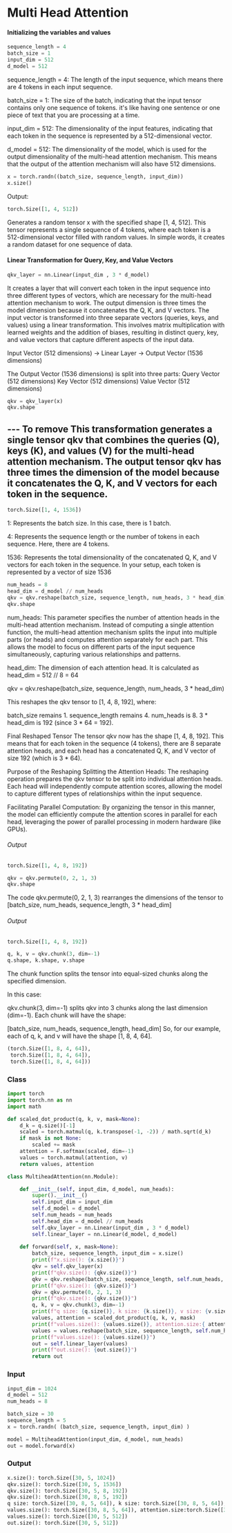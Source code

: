 # Multi Head Attention

#### Initializing the variables and values

```Python
sequence_length = 4
batch_size = 1
input_dim = 512
d_model = 512
```

sequence_length = 4: The length of the input sequence, which means there are 4 tokens in each input sequence.

batch_size = 1: The size of the batch, indicating that the input tensor contains only one sequence of tokens. it's like having one sentence or one piece of text that you are processing at a time.

input_dim = 512: The dimensionality of the input features, indicating that each token in the sequence is represented by a 512-dimensional vector.

d_model = 512: The dimensionality of the model, which is used for the output dimensionality of the multi-head attention mechanism. This means that the output of the attention mechanism will also have 512 dimensions.

```Python
x = torch.randn((batch_size, sequence_length, input_dim))
x.size()
```
Output:

```Python
torch.Size([1, 4, 512])
```

Generates a random tensor x with the specified shape [1, 4, 512]. This tensor represents a single sequence of 4 tokens, where each token is a 512-dimensional vector filled with random values. In simple words, it creates a random dataset for one sequence of data.

#### Linear Transformation for Query, Key, and Value Vectors

```python
qkv_layer = nn.Linear(input_dim , 3 * d_model)
```

It creates a layer that will convert each token in the input sequence into three different types of vectors, which are necessary for the multi-head attention mechanism to work. The output dimension is three times the model dimension because it concatenates the Q, K, and V vectors. The input vector is transformed into three separate vectors (queries, keys, and values) using a linear transformation. This involves matrix multiplication with learned weights and the addition of biases, resulting in distinct query, key, and value vectors that capture different aspects of the input data.

Input Vector (512 dimensions) → Linear Layer → Output Vector (1536 dimensions)

The Output Vector (1536 dimensions) is split into three parts:
Query Vector (512 dimensions)
Key Vector (512 dimensions)
Value Vector (512 dimensions)

```python
qkv = qkv_layer(x)
qkv.shape

```

--- To remove
This transformation generates a single tensor qkv that combines the queries (Q), keys (K), and values (V) for the multi-head attention mechanism. The output tensor qkv has three times the dimension of the model because it concatenates the Q, K, and V vectors for each token in the sequence.
---

```Python
torch.Size([1, 4, 1536])
```    


1: Represents the batch size. In this case, there is 1 batch.

4: Represents the sequence length or the number of tokens in each sequence. Here, there are 4 tokens.

1536: Represents the total dimensionality of the concatenated Q, K, and V vectors for each token in the sequence. In your setup, each token is represented by a vector of size 1536




```Python
num_heads = 8
head_dim = d_model // num_heads
qkv = qkv.reshape(batch_size, sequence_length, num_heads, 3 * head_dim)
qkv.shape
```
num_heads: This parameter specifies the number of attention heads in the multi-head attention mechanism. Instead of computing a single attention function, the multi-head attention mechanism splits the input into multiple parts (or heads) and computes attention separately for each part. This allows the model to focus on different parts of the input sequence simultaneously, capturing various relationships and patterns.

head_dim: The dimension of each attention head. It is calculated as
head_dim = 512 // 8 = 64

qkv = qkv.reshape(batch_size, sequence_length, num_heads, 3 * head_dim)

This reshapes the qkv tensor to [1, 4, 8, 192], where:

batch_size remains 1.
sequence_length remains 4.
num_heads is 8.
3 * head_dim is 192 (since 3 * 64 = 192).

Final Reshaped Tensor
The tensor qkv now has the shape [1, 4, 8, 192]. This means that for each token in the sequence (4 tokens), there are 8 separate attention heads, and each head has a concatenated Q, K, and V vector of size 192 (which is 3 * 64).

Purpose of the Reshaping
Splitting the Attention Heads: The reshaping operation prepares the qkv tensor to be split into individual attention heads. Each head will independently compute attention scores, allowing the model to capture different types of relationships within the input sequence.

Facilitating Parallel Computation: By organizing the tensor in this manner, the model can efficiently compute the attention scores in parallel for each head, leveraging the power of parallel processing in modern hardware (like GPUs).


###### Output

```Python
torch.Size([1, 4, 8, 192])
```

```Python
qkv = qkv.permute(0, 2, 1, 3)
qkv.shape
```
The code qkv.permute(0, 2, 1, 3) rearranges the dimensions of the tensor to [batch_size, num_heads, sequence_length, 3 * head_dim]

###### Output

```Python
torch.Size([1, 4, 8, 192])
```

```Python
q, k, v = qkv.chunk(3, dim=-1)
q.shape, k.shape, v.shape
```
          
The chunk function splits the tensor into equal-sized chunks along the specified dimension.

In this case:

qkv.chunk(3, dim=-1) splits qkv into 3 chunks along the last dimension (dim=-1).
Each chunk will have the shape:

[batch_size, num_heads, sequence_length, head_dim]
So, for our example, each of q, k, and v will have the shape [1, 8, 4, 64].

```Python
(torch.Size([1, 8, 4, 64]),
 torch.Size([1, 8, 4, 64]),
 torch.Size([1, 8, 4, 64]))
```




### Class 

```Python
import torch
import torch.nn as nn
import math

def scaled_dot_product(q, k, v, mask=None):
    d_k = q.size()[-1]
    scaled = torch.matmul(q, k.transpose(-1, -2)) / math.sqrt(d_k)
    if mask is not None:
        scaled += mask
    attention = F.softmax(scaled, dim=-1)
    values = torch.matmul(attention, v)
    return values, attention

class MultiheadAttention(nn.Module):

    def __init__(self, input_dim, d_model, num_heads):
        super().__init__()
        self.input_dim = input_dim
        self.d_model = d_model
        self.num_heads = num_heads
        self.head_dim = d_model // num_heads
        self.qkv_layer = nn.Linear(input_dim , 3 * d_model)
        self.linear_layer = nn.Linear(d_model, d_model)
    
    def forward(self, x, mask=None):
        batch_size, sequence_length, input_dim = x.size()
        print(f"x.size(): {x.size()}")
        qkv = self.qkv_layer(x)
        print(f"qkv.size(): {qkv.size()}")
        qkv = qkv.reshape(batch_size, sequence_length, self.num_heads, 3 * self.head_dim)
        print(f"qkv.size(): {qkv.size()}")
        qkv = qkv.permute(0, 2, 1, 3)
        print(f"qkv.size(): {qkv.size()}")
        q, k, v = qkv.chunk(3, dim=-1)
        print(f"q size: {q.size()}, k size: {k.size()}, v size: {v.size()}, ")
        values, attention = scaled_dot_product(q, k, v, mask)
        print(f"values.size(): {values.size()}, attention.size:{ attention.size()} ")
        values = values.reshape(batch_size, sequence_length, self.num_heads * self.head_dim)
        print(f"values.size(): {values.size()}")
        out = self.linear_layer(values)
        print(f"out.size(): {out.size()}")
        return out
```

### Input

```Python
input_dim = 1024
d_model = 512
num_heads = 8

batch_size = 30
sequence_length = 5
x = torch.randn( (batch_size, sequence_length, input_dim) )

model = MultiheadAttention(input_dim, d_model, num_heads)
out = model.forward(x)
```
### Output

```Python
x.size(): torch.Size([30, 5, 1024])
qkv.size(): torch.Size([30, 5, 1536])
qkv.size(): torch.Size([30, 5, 8, 192])
qkv.size(): torch.Size([30, 8, 5, 192])
q size: torch.Size([30, 8, 5, 64]), k size: torch.Size([30, 8, 5, 64]), v size: torch.Size([30, 8, 5, 64]), 
values.size(): torch.Size([30, 8, 5, 64]), attention.size:torch.Size([30, 8, 5, 5]) 
values.size(): torch.Size([30, 5, 512])
out.size(): torch.Size([30, 5, 512])
```
